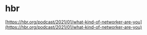 # hbr

[https://hbr.org/podcast/2021/01/what-kind-of-networker-are-you](https://hbr.org/podcast/2021/01/what-kind-of-networker-are-you)

